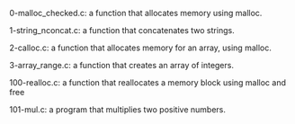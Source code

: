 0-malloc_checked.c: a function that allocates memory using malloc.

1-string_nconcat.c: a function that concatenates two strings.

2-calloc.c: a function that allocates memory for an array, using malloc.

3-array_range.c: a function that creates an array of integers.

100-realloc.c: a function that reallocates a memory block using malloc and free

101-mul.c: a program that multiplies two positive numbers.
